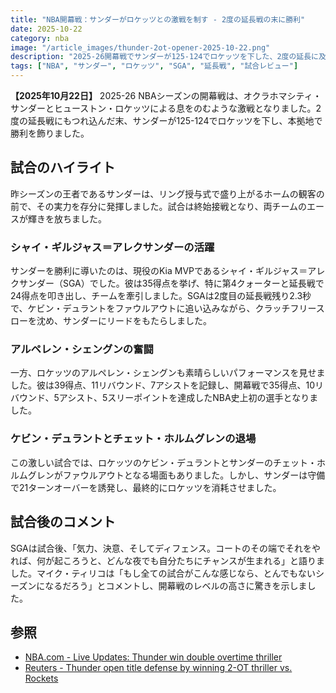 ```yaml
---
title: "NBA開幕戦：サンダーがロケッツとの激戦を制す - 2度の延長戦の末に勝利"
date: 2025-10-22
category: nba
image: "/article_images/thunder-2ot-opener-2025-10-22.png"
description: "2025-26開幕戦でサンダーが125-124でロケッツを下した、2度の延長に及ぶ激戦の概要と主要選手の活躍。"
tags: ["NBA", "サンダー", "ロケッツ", "SGA", "延長戦", "試合レビュー"]
---
```


**【2025年10月22日】** 2025-26 NBAシーズンの開幕戦は、オクラホマシティ・サンダーとヒューストン・ロケッツによる息をのむような激戦となりました。2度の延長戦にもつれ込んだ末、サンダーが125-124でロケッツを下し、本拠地で勝利を飾りました。

## 試合のハイライト

昨シーズンの王者であるサンダーは、リング授与式で盛り上がるホームの観客の前で、その実力を存分に発揮しました。試合は終始接戦となり、両チームのエースが輝きを放ちました。

### シャイ・ギルジャス＝アレクサンダーの活躍

サンダーを勝利に導いたのは、現役のKia MVPであるシャイ・ギルジャス＝アレクサンダー（SGA）でした。彼は35得点を挙げ、特に第4クォーターと延長戦で24得点を叩き出し、チームを牽引しました。SGAは2度目の延長戦残り2.3秒で、ケビン・デュラントをファウルアウトに追い込みながら、クラッチフリースローを沈め、サンダーにリードをもたらしました。

### アルペレン・シェングンの奮闘

一方、ロケッツのアルペレン・シェングンも素晴らしいパフォーマンスを見せました。彼は39得点、11リバウンド、7アシストを記録し、開幕戦で35得点、10リバウンド、5アシスト、5スリーポイントを達成したNBA史上初の選手となりました。

### ケビン・デュラントとチェット・ホルムグレンの退場

この激しい試合では、ロケッツのケビン・デュラントとサンダーのチェット・ホルムグレンがファウルアウトとなる場面もありました。しかし、サンダーは守備で21ターンオーバーを誘発し、最終的にロケッツを消耗させました。

## 試合後のコメント

SGAは試合後、「気力、決意、そしてディフェンス。コートのその端でそれをやれば、何が起ころうと、どんな夜でも自分たちにチャンスが生まれる」と語りました。マイク・ティリコは「もし全ての試合がこんな感じなら、とんでもないシーズンになるだろう」とコメントし、開幕戦のレベルの高さに驚きを示しました。

## 参照

- [NBA.com - Live Updates: Thunder win double overtime thriller](https://www.nba.com/news/live-updates-nba-tip-off-2025)
- [Reuters - Thunder open title defense by winning 2-OT thriller vs. Rockets](https://www.reuters.com/sports/basketball/thunder-open-title-defense-by-winning-2-ot-thriller-vs-rockets--flm-2025-10-22/)
